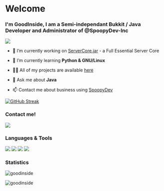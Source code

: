 Welcome
====================

### I'm GoodInside, I am a Semi-independant Bukkit / Java Developer and Administrator of @SpoopyDev-Inc

<img src="https://github-profile-trophy.vercel.app/?username=spoopytim&theme=onedark" />

- 🔭 I’m currently working on [ServerCore.jar](https://github.com/GoodInside/servercore) - a Full Essential Server Core

- 🌱 I’m currently learning **Python & GNU/Linux**

- 👨‍💻 All of my projects are available [here](https://github.com/GoodInside)

- 💬 Ask me about **Java**

- 📫 Contact me about business using [SpoopyDev](https://spoopydev.ml/discord)

[![GitHub Streak](https://github-readme-streak-stats.herokuapp.com?user=goodinside&hide_border=true&background=DD272700&border=DD272700&stroke=DDDDDD55&ring=9DD5C8&fire=2F8E9E&currStreakNum=2F8E9E&sideNums=9DD5C8&currStreakLabel=BB73D7&sideLabels=BB73D7&dates=CFCFCF)](https://git.io/streak-stats)

### Contact me!

[<img src="https://img.shields.io/badge/discord-%237289DA.svg?&style=for-the-badge&logo=discord&logoColor=7289DA&color=576078" />](https://spoopydev.ml/discord) 

### Languages & Tools


[<img src="https://img.shields.io/badge/java-%237289DA.svg?&style=for-the-badge&logo=java&color=576078" />](https://www.w3schools.com/java)
[<img src="https://img.shields.io/badge/csharp-%237289DA.svg?&style=for-the-badge&logo=csharp&color=576078" />](https://www.w3schools.com/cs)
[<img src="https://img.shields.io/badge/html-%237289DA.svg?&style=for-the-badge&logo=html5&color=576078" />](https://www.w3.org/html)
[<img src="https://img.shields.io/badge/css-%237289DA.svg?&style=for-the-badge&logo=css3&color=576078" />](https://www.w3schools.com/css)
 
### Statistics

![goodinside](https://github-readme-stats-jw8wdgzpa-goodinside.vercel.app/api/top-langs?username=GoodInside&exclude_repo=github-readme-stats&hide_border=true&show_icons=true&locale=en&bg_color=45,DDDDDD00,DDDDDD00&text_color=fff&title_color=adbac7&border_color=000)

![goodinside](https://github-readme-stats-jw8wdgzpa-goodinside.vercel.app/api?username=GoodInside&hide_border=true&show_icons=true&locale=en&count_private=true&bg_color=45,DDDDDD00,DDDDDD00&text_color=9dd5c8&title_color=adbac7&border_color=000&icon_color=2f8e9e)
